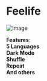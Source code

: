 # Feelife

![image](https://user-images.githubusercontent.com/79704324/157663210-076f939b-6fca-4076-825b-e42162e36c62.png)




**Features**: </br>
**5 Languages** </br>
**Dark Mode** </br>
**Shuffle** </br>
**Repeat** </br>
**And others** </br>